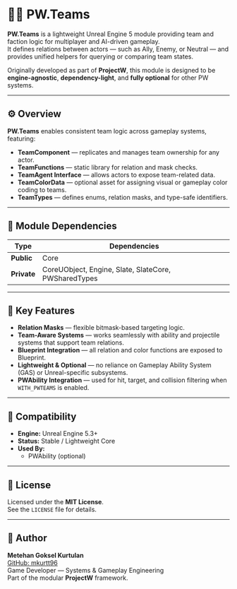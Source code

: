 # 🧍‍♂️ PW.Teams

**PW.Teams** is a lightweight Unreal Engine 5 module providing team and faction logic for multiplayer and AI-driven gameplay.  
It defines relations between actors — such as Ally, Enemy, or Neutral — and provides unified helpers for querying or comparing team states.

Originally developed as part of **ProjectW**, this module is designed to be **engine-agnostic**, **dependency-light**, and **fully optional** for other PW systems.

---

## ⚙️ Overview

**PW.Teams** enables consistent team logic across gameplay systems, featuring:

- **TeamComponent** — replicates and manages team ownership for any actor.  
- **TeamFunctions** — static library for relation and mask checks.  
- **TeamAgent Interface** — allows actors to expose team-related data.  
- **TeamColorData** — optional asset for assigning visual or gameplay color coding to teams.  
- **TeamTypes** — defines enums, relation masks, and type-safe identifiers.

---

## 🧱 Module Dependencies

| Type | Dependencies |
|------|---------------|
| **Public** | Core |
| **Private** | CoreUObject, Engine, Slate, SlateCore, PWSharedTypes |

---

## 🧠 Key Features

- **Relation Masks** — flexible bitmask-based targeting logic.  
- **Team-Aware Systems** — works seamlessly with ability and projectile systems that support team relations.  
- **Blueprint Integration** — all relation and color functions are exposed to Blueprint.  
- **Lightweight & Optional** — no reliance on Gameplay Ability System (GAS) or Unreal-specific subsystems.  
- **PWAbility Integration** — used for hit, target, and collision filtering when `WITH_PWTEAMS` is enabled.

---

## 🧰 Compatibility

- **Engine:** Unreal Engine 5.3+  
- **Status:** Stable / Lightweight Core  
- **Used By:**  
  - PWAbility (optional)

---

## 📄 License

Licensed under the **MIT License**.  
See the `LICENSE` file for details.

---

## 👤 Author

**Metehan Goksel Kurtulan**  
[GitHub: mkurtt96](https://github.com/mkurtt96)  
Game Developer — Systems & Gameplay Engineering  
Part of the modular **ProjectW** framework.
